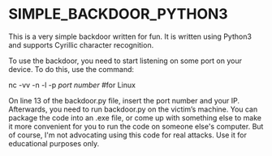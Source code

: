# SIMPLE_BACKDOOR_PYTHON3
This is a very simple backdoor written for fun. It is written using Python3 and supports Cyrillic character recognition.


To use the backdoor, you need to start listening on some port on your device. To do this, use the command:

nc -vv -n -l -p *port number* #for Linux 

On line 13 of the backdoor.py file, insert the port number and your IP.
Afterwards, you need to run backdoor.py on the victim’s machine. You can package the code into an .exe file, or come up with something else to make it more convenient for you to run the code on someone else's computer. But of course, I'm not advocating using this code for real attacks. Use it for educational purposes only.
